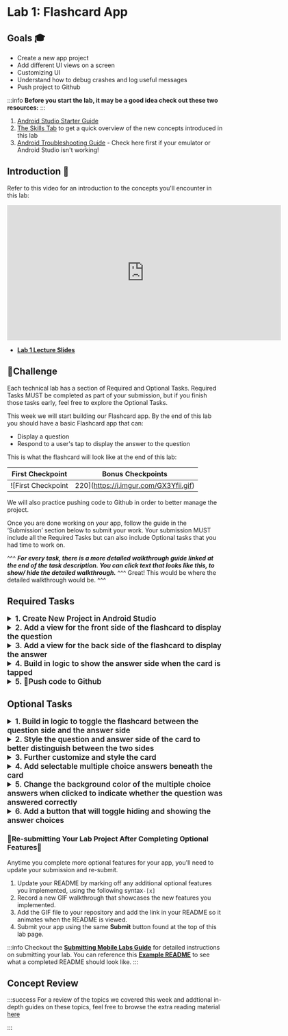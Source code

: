 # Lab 1: Flashcard App

## Goals 🎓

- Create a new app project
- Add different UI views on a screen
- Customizing UI
- Understand how to debug crashes and log useful messages
- Push project to Github

:::info
**Before you start the lab, it may be a good idea check out these two resources:**
:::



1. [Android Studio Starter Guide](https://courses.codepath.org/courses/mobile_app_design/pages/android/android_studio_intro.md)
2. [The Skills Tab](https://courses.codepath.org/courses/mobile_app_design/unit/2#!skills) to get a quick overview of the new concepts introduced in this lab
3. [Android Troubleshooting Guide](https://hackmd.io/s/r1KlxitOX) - Check here first if your emulator or Android Studio isn't working!

## Introduction 📱

Refer to this video for an introduction to the concepts you'll encounter in this lab:

<iframe width="640" height="316"  src="https://www.youtube.com/embed/fkWot7tcSIU?list=PLrT2tZ9JRrf47Ti_eQjzpZVHLE43kMgZX" frameborder="0" allow="accelerometer; autoplay; clipboard-write; encrypted-media; gyroscope; picture-in-picture" allowfullscreen></iframe>

- [**Lab 1 Lecture Slides**](https://speakerdeck.com/marusya82/mad-week-2-lab-1)

## 💪Challenge

Each technical lab has a section of Required and Optional Tasks. Required Tasks MUST be completed as part of your submission, but if you finish those tasks early, feel free to explore the Optional Tasks.

This week we will start building our Flashcard app. By the end of this lab you should have a basic Flashcard app that can:

- Display a question
- Respond to a user's tap to display the answer to the question

This is what the flashcard will look like at the end of this lab:

| First Checkpoint | Bonus Checkpoints |
| :----: | :----: |
| ![First Checkpoint | 220](https://i.imgur.com/GX3Yfii.gif)| ![Bonus Checkpoints | 200](https://i.imgur.com/qP9FLRg.gif)|

We will also practice pushing code to Github in order to better manage the project.

Once you are done working on your app, follow the guide in the ‘Submission’ section below to submit your work. Your submission MUST include all the Required Tasks but can also include Optional tasks that you had time to work on.

^^^
***For every task, there is a more detailed walkthrough guide linked at the end of the task description. You can click text that looks like this, to show/ hide the detailed walkthrough.***
^^^
Great! This would be where the detailed walkthrough would be.
^^^


## Required Tasks
<details>
<summary style="font-size:1.25em; font-weight: 600">
1. Create New Project in Android Studio
</summary>
<br>
    
**Concepts / Terminologies introduced** : [minSDK](https://courses.codepath.org/courses/mobile_app_design/pages/android/glossary/lab_1_glossary.md#heading-minsdk-version) , [Android's Activity](https://courses.codepath.org/courses/mobile_app_design/pages/android/glossary/lab_1_glossary.md#heading-activity)


* Open Android Studio and create a new android project
* Choose to create an 'Empty Activity'

  ![Select New Project | 500](https://i.imgur.com/TF2fjWr.png)

:::info
Be sure to give your app a good name (it doesn't have to be Flashcard)!
Change to "Java" instead of "Kotlin" as the coding language
:::
  ![Configure your Project | 500](https://i.imgur.com/6WlDtQL.png)

- Once the project has been successfully created, run your app to make sure you can see the default ` Hello World! ` screen
    
:::warning
Notice that when you created the project, Android Studio automatically generates a lot of files. You should see this on the left side navigation. (If you don't see the navigation bar, click Project -> and make sure "Android" is selected at the top left corner.) The two most important ones that we care about right now are `MainActivity.java` and `activity_main.xml`.
:::
  

  ![Navigation Bar | 300](https://i.imgur.com/qxWBOSV.png)
:::info
  *Pro Tip: You can also use `Command+Shift+O` on Mac or `Control+Shift+N` on Windows to navigate to the file you want without using the navigation drawer. You can also use the target icon highlighted in the above screenshot on the navigation drawer to highlight the file you're currently on in the navigation drawer.*
:::
</details>

<details>
<summary style="font-size:1.25em; font-weight: 600">
2. Add a view for the front side of the flashcard to display the question
</summary>

![Imgur](https://i.imgur.com/mr90Znr.png)
:::success


**Concepts / Terminologies introduced** : [xml](https://courses.codepath.org/courses/mobile_app_design/pages/android/glossary/lab_1_glossary.md#heading-xml), [RelativeLayout / ConstraintLayout](https://courses.codepath.org/courses/mobile_app_design/pages/android/glossary/lab_1_glossary.md#heading-relativelayout-and-constraintlayout), [Android's Views](https://courses.codepath.org/courses/mobile_app_design/pages/android/glossary/lab_1_glossary.md#heading-view), [Android's TextView](https://courses.codepath.org/courses/mobile_app_design/pages/android/glossary/lab_1_glossary.md#heading-textview), [dp vs sp](https://courses.codepath.org/courses/mobile_app_design/pages/android/glossary/lab_1_glossary.md#heading-dp--sp), [id](https://courses.codepath.org/courses/mobile_app_design/pages/android/glossary/lab_1_glossary.md#heading-id), [match_parent](https://courses.codepath.org/courses/mobile_app_design/pages/android/glossary/lab_1_glossary.md#heading-match_parent)
:::
    
Recall that `activity_main.xml` is the layout file where we can add, position, and style different views and that `TextView` is a specific type of view used in Android layouts to display text, much like how `Button` and `ImageView` are other specific types of Android views.  

:::warning
**If you are not able to see a preview of your layout, [click here to go to the troubleshooting page](https://courses.codepath.org/courses/mobile_app_design/pages/android/pages/troubleshooting/hints_2.md#heading-fixing-layout-preview-not-showing)**
:::
- For this step, we'll be working with the `activity_main.xml` file. Since this was autogenerated,  we need to modify it a bit.
  - The root view in `activity_main.xml` is currently `ConstraintLayout`. Change it to be `RelativeLayout` instead
  - Delete the autogenerated "Hello World!" `TextView`
- Add our own `TextView` and customize it with the appropriate dimension and text
  - Give the `TextView` a more appropriate id name such as `flashcard_question` to help us identify it later
  - Adjust the `TextView`'s dimensions so that it takes up the whole width of the screen (`match_parent`) and has a height of `200dp`
  - Populate the `TextView` with text so that it displays a question
  - Make the text more readable by increasing the font size to `40sp`
  - Center the text
- Run your app to make sure you can see the question displayed

^^^
***Click here for a detailed guide on how to add this custom text view.***
^^^

- To add a TextView to our layout, we must first navigate to the `activity_main.xml` file. One way to do this is with the file navigator. Layout files are under App -> res -> layout.  

<img src="https://i.imgur.com/3KAKR6j.gif" width="1000"/>  

:::info
The other way to do this is to use the file navigator shortcut (`Ctrl + Shift + N` on Windows or `Command + Shift + O` on Mac) and start typing in the file name.  
:::


    
- Edit our layout file `activity_main.xml` to be a `RelativeLayout` instead
  - Our auto-generated layout is a `ConstraintLayout` right now. Let's change it to `RelativeLayout` for our purposes by changing any text that says `ConstraintLayout` to `RelativeLayout`. We should also take out the prepopulated TextView that says "Hello World!"

  Before:  

  <img src="https://i.imgur.com/Dl9EOay.png" width="500" />  

  After:  

  <img src="https://i.imgur.com/Bxcx4Xk.png" width="500" />  

  <br>
  <br>

  - Switch to the Design tab in the layout editor to prepare for adding the TextView  

  <br>
  <img src="https://i.imgur.com/SMwux5P.png" width="600" />    
  <br>
  <br>

  - We can add a TextView to our layout by dragging and dropping a TextView in the layout editor  

  <br>
    <img src="https://i.imgur.com/O99y3VH.gif" width="800" />    

- Set the id name of the TextView we just created to `flashcard_question` (if your option for "View XML Attributes" is toggled off, you might have a slightly different view)
    <img src="https://i.imgur.com/EfQaRoF.png" width="600" />    

- Adjust the TextView's dimensions to take up the whole width of the screen with a height of `200dp`  
    <img src="https://i.imgur.com/RjOwbZk.png" width="600" />    

- Populate the TextView with a question
  - In the same panel where we edited the height and width of the TextView, look for the field `android:text`. It's current value should be "TextView". Change the text so that it displays a question instead.

- Increase the font size of the TextView to 40sp
  - Switch from the Design view back to the Text view so that we can work with the XML file directly. Notice that all the changes we've been making in the Layout Editor have been translated to XML in this file. Make sure your TextView block looks like the following and doesn't have any extra attributes defined (like margins, or alignments)

  To specify the size of the text, we have to add the attribute `android:textSize="40sp"`.  

  Notice that when setting sizes for height and width we used `dp` and for setting text sizing we used `sp` .

- Center the Text

  - Different views have different methods of centering content. For TextViews, the attribute we're looking for is `android:gravity` . Add this attribute to the TextView and set its value to `center`.

- Wondering why your `android:text` is highlighted in yellow on Android Studio? [Click here to learn more](https://courses.codepath.org/courses/mobile_app_design/pages/android/pages/troubleshooting/hints_2.md#heading-why-does-is-my-androidtext-xml-code-highlighted-in-yellow)

^^^

^^^
*This is what your xml code should look like. Only click here if you've already followed the above guide!*
^^^

```xml
<?xml version="1.0" encoding="utf-8"?>
<RelativeLayout xmlns:android="http://schemas.android.com/apk/res/android"
    xmlns:tools="http://schemas.android.com/tools"
    android:layout_width="match_parent"
    android:layout_height="match_parent"
    tools:context=".MainActivity">

    <TextView
        android:id="@+id/flashcard_question"
        android:layout_width="match_parent"
        android:layout_height="200dp"
        android:gravity="center"
        android:text="Who is the 44th President of the United States?"
        android:textSize="40sp" />
</RelativeLayout>
```  

^^^
</details>

<details>
<summary style="font-size:1.25em; font-weight: 600">
3. Add a view for the back side of the flashcard to display the answer
</summary>

 <br>
    
![Imgur](https://i.imgur.com/eFr2fef.png)

- Similar to how we created the `TextView` for the question in the previous step, add another `TextView` to the layout and populate the text with the answer to the question.
- Move the answer text view to be below the question text view so we can see both on the screen.
- Run your app to make sure you can see both the question and the answer texts

^^^
***Click here for a detailed guide on how add a new TextView and position it***
^^^
- Since the new TextView we want to add is almost identical to the last TextView we added, we can copy and paste the block of code from the `flashcard_question` TextView   
- Notice that after copy and pasting, there will now be a red squiggly line

<img src="https://i.imgur.com/D47q9Us.png" width="600" />    

When you see these red squiggly lines, it's Android Studio's way of telling you that there will be a compile error. This means you will not be able to build and run your app.

In order to fix this error, we should change the id of the new TextView we added to `@+id/flashcard_answer` instead of `@+id/flashcard_question`

- If you're looking at the preview of the layout, you'll notice that the two TextViews overlap each other right now, making it hard to read either one. We can fix this by positioning `flashcard_answer` to be under `flashcard_question` with the attribute `android:layout_below="@id/flashcard_question"`
^^^

^^^
*This is what your xml code should look like. Only click here if you've already followed the above guide!*
^^^

```xml
<?xml version="1.0" encoding="utf-8"?>
<RelativeLayout xmlns:android="http://schemas.android.com/apk/res/android"
    xmlns:tools="http://schemas.android.com/tools"
    android:layout_width="match_parent"
    android:layout_height="match_parent"
    tools:context=".MainActivity">

    <TextView
        android:id="@+id/flashcard_question"
        android:layout_width="match_parent"
        android:layout_height="200dp"
        android:gravity="center"
        android:text="Who is the 44th President of the United States?"
        android:textSize="40sp" />

    <TextView
        android:id="@+id/flashcard_answer"
        android:layout_below="@id/flashcard_question"
        android:layout_width="match_parent"
        android:layout_height="200dp"
        android:gravity="center"
        android:text="Barack Obama"
        android:textSize="40sp" />
</RelativeLayout>
```

^^^
</details>

<details>
<summary style="font-size:1.25em; font-weight: 600">
4. Build in logic to show the answer side when the card is tapped  
</summary>

:::success
**Concepts / Terminologies introduced** : [Listeners](https://courses.codepath.org/courses/mobile_app_design/pages/android/glossary/lab_1_glossary.md#heading-listener)
:::


<img src="https://i.imgur.com/GX3Yfii.gif" width="200"/>

Recall that certain Listeners in Android allow us to handle user interactions within our app. `OnClickListener` is the most commonly used type of Listener that allows us to know when the user does a single tap in our app. When the user taps on a view  if the view has an attached `OnClickListener`, the `OnClickListener` will be called and the code within the `OnClickListener` will be executed.

-Since we don't want to show the question and the answer at the same time anymore, now we should move the answer text view to be at the same location as the question text view
- Set the visibility of the answer text view to be invisible so it doesn't block the question text
- set an onClickListener for the question text view that will hide the question text view and show the answer text view
- run your app to test that when you click on the question, the answer text appears

^^^
***Click here for a more detailed guide on adding click handlers***
^^^
- We want to show `flashcard_answer` after the user clicks on the card, as a result, we actually don't want `flashcard_answer` to be below `flashcard_question`.  Let's remove the line `android:layout_below="@id/flashcard_question"` from `flashcard_answer`.

- Notice that now `flashcard_answer` covers `flashcard_question` now. Since we only want to show `flashcard_answer` when the user clicks on the card, we have to hide it initially. We can achieve this by setting `android:visibility` to be `invisible` for `flashcard_answer`.

- In order to add logic for when the card is clicked, now we have to navigate to the `MainActivity.java` class. The common way to attach a click event to a view is as such:  

```java
findViewById(R.id.nameOfView).setOnClickListener(new View.OnClickListener() {
    @Override
    public void onClick(View v) {
        // Do something here    
    }
});
```

*This block of code needs to be inside the `onCreate()` method! If it's not inside `onCreate()`, Android Studio will start complaining.*

- In the above code, when the view with the id `nameOfView` is clicked, the code inside the `onClick` block is executed. In this case, we don't have anything inside the block, so nothing will happen.

- Since we want to show `flashcard_answer` and hide `flashcard_question` onClick, we should set the visibility of these views inside the onClick block.  

- We can set the visibility of a view with code such as : `findViewById(R.id.flashcard_answer).setVisibility(View.VISIBLE);`  

- Using the same pattern and with the example from above, set `flashcard_answer`'s visibility to `View.VISIBLE` and `flashcard_question`'s visibility to `View.INVISIBLE` when the card is clicked.
^^^

^^^
*This is what your MainActivity.java code should look like. Only click here if you've already followed the above guide!*
^^^

```java
public class MainActivity extends AppCompatActivity {

    @Override
    protected void onCreate(Bundle savedInstanceState) {
        super.onCreate(savedInstanceState);
        setContentView(R.layout.activity_main);

        TextView flashcardQuestion = findViewById(R.id.flashcard_question);
        TextView flashcardAnswer = findViewById(R.id.flashcard_answer);
        flashcardQuestion.setOnClickListener(new View.OnClickListener() {
            @Override
            public void onClick(View v) {
                flashcardQuestion.setVisibility(View.INVISIBLE);
                flashcardAnswer.setVisibility(View.VISIBLE);
            }
        });
    }
}
```

^^^
</details>

<details>
<summary style="font-size:1.25em; font-weight: 600">
5. 🎉Push code to Github

</summary>



**Concepts / Terminologies introduced** : [Github](https://courses.codepath.org/courses/mobile_app_design/pages/android/glossary/lab_1_glossary.md#heading-github)

Now that we have the first version of our app implemented, we should push our project to Github to save our progress.

- Create a new repository on Github and push your project
    
:::info
  For a more detailed guide on using Github within Android Studio, take a look at this [Github  how to guide](https://courses.codepath.org/courses/mobile_app_design/pages/android/github_how_to.md).
:::


## Submitting Your Lab Project

Once you have finished all the required tasks and pushed your code to GitHub you'll need to submit your project. If you decide to take on some of the optional feature challenges

1. Create a README in your GitHub repository and paste in the contents of this **[Lab 1 README Template](https://courses.codepath.org/snippets/mobile_app_design/readme_templates_android/01_lab_1_readme.md?raw=true)**
1. In the README, mark off all the features you implemented, using the following syntax`-[x]`
1. Record a GIF walkthrough of your app that showcases the features you implemented.
1. Add the GIF file to your repository and add the link in your README so it animates when the README is viewed.

  :::info
  Checkout the **[Submitting Mobile Labs Guide](/courses/mobile_app_design/pages/submitting_coursework#heading-mobile-coding-lab-submissions)** for detailed instructions on submitting your lab. You can reference this **[Example README](https://gist.github.com/calren/1e2b05bb74cf9867a4212def64a810fc)** to see what a completed README should look like.
  :::
</details>


## Optional Tasks

<details>
<summary style="font-size:1.25em; font-weight: 600">
1. Build in logic to toggle the flashcard between the question side and the answer side
</summary>

<img src="https://i.imgur.com/F9bUfzG.gif" width="200" />

- Similar to how we added an onClickListener to the `flashcard_question` view, we can add another onClickListener to `flashcard_answer` to achieve the toggling effect
- The onClickListener for `flashcard_answer` should handle setting the visibility for `flashcard_question` and `flashcard_answer`

:::info
`OnClickListener`'s need to be correctly attached to the view that wants to listen for user actions and this can be tricky when there are multiple views that have different listeners. Ask your breakout room members for help debugging if you weren't able to achieve the toggling effect.
:::
    
  
</details>
<details>
<summary style="font-size:1.25em; font-weight: 600">
2. Style the question and answer side of the card to better distinguish between the two sides    
</summary>


<img src="https://i.imgur.com/ezgXEJX.gif" width="200" />

<br>

- Add a background color and text color for the question card view
- Add a different background color and different text color for the answer card view

^^^
***Click here for detailed instructions on customizing background and text colors.***
^^^
    
- Adding and customizing colors for views is typically done in the XML layout file. Each view in the XML can have a `android:background` property. For example, if we added the following line to a TextView `android:background="#000000"`, the background of the TextView would be set to black because `#000000` is the hex code for the color black.  

- Similarly, the text color in a TextView can be set with the `android:textColor` property. For example, if we wanted to set a text to be white, we would add the following line to the TextView `android:textColor="#ffffff"`

^^^
</details>

<details>
<summary style="font-size:1.25em; font-weight: 600">
3. Further customize and style the card    
</summary>


<img src="https://i.imgur.com/T92I0EY.png" width="200" />

- Create a custom [Shape Drawable](https://guides.codepath.org/android/drawables#drawing-shapes) to give the card:

  - Rounded corners
  - Colored border
  - Custom background color

- Give the card a [shadow/elevation](https://developer.android.com/training/material/shadows-clipping#shadows) effect

- If we want the question side and the answer side of the card to be stylized differently, we will have to create two separate Drawables and set them as the views backgrounds individually

^^^
***Click here for a more in-depth walkthrough of advanced customizations.***
^^^
- In order to give a view rounded corners, a border, and a custom background, we need to create a custom shape drawable.
  - Navigate to the drawable folder, and then right click to create a new 'Drawable Resource File' and name the new file `card_background`

      <img src="https://i.imgur.com/Mg3sB9L.png" width="600"  />    
  - We now have a `card_background.xml` file that's very similar to the `activity_main.xml` file we've been working with.
  - Copy and paste this block of code into your `card_background.xml` file

    ```xml
      <?xml version="1.0" encoding="utf-8"?>
      <shape xmlns:android="http://schemas.android.com/apk/res/android"
        android:shape="rectangle">
        <corners android:radius="10dp" />
        <stroke android:color="#000000" android:width="6dp" />
        <solid android:color="#ffffff" />
      </shape>
    ```

  - If you have the preview window open, you should now see a white rectangle with a black rounded corners border.
  - Experiment with the hex values and the dimensions to achieve the card look you want
    - `<corners android:radius="10dp" />` the number defined here changes how 'rounded' the corners are.
    - `<stroke android:color="#000000" android:width="6dp" /> ` this is the definition for the border. The `color` attribute sets the color of the border and the `width` attribute defines the thickness of the border
    - `<solid android:color="#ffffff" />` defines the background color of the shape
- Once we've created our custom drawable, we need to add it as the background for our card.
  - Navigate back to `activity_main.xml` and set the background attribute of `flashcard_question` to be the new drawable we just created
    - `android:background="@drawable/card_background"`
- We can also add a elevation attribute to `flashcard_question` to give it the shadow effect.
  - `android:elevation="5dp"` . The larger the number, the more shadow will appear.
^^^
</details>

<details>
<summary style="font-size:1.25em; font-weight: 600">
4. Add selectable multiple choice answers beneath the card
</summary>


<img src="https://i.imgur.com/NQW7uON.png" width="200" height="400" />

- Add 3 additional `TextView`'s under the question/answer card. We should use properties of the `RelativeLayout` to achieve this.
    
:::info
For more detailed instructions on working with RelativeLayouts, check out this [guide on constructing relative layouts](https://guides.codepath.org/android/Constructing-View-Layouts#relativelayout).
:::
  
</details>

<details>
<summary style="font-size:1.25em; font-weight: 600">
5. Change the background color of the multiple choice answers when clicked to indicate whether the question was answered correctly
</summary>


#### 
:::warning
Note: The GIF above is looping through 3 different scenarios. You don't have to build any type of 'reset' logic
:::
.
<img src="https://i.imgur.com/k5CKb4N.gif" width="200"/>

- Add onClickListeners to each of the 3 additional `TextView`s we previously added and put in logic to change the background colors for the different TextViews accordingly

^^^
***Click here for detailed instructions on how to set a view's background color dynamically.***
^^^
- Similar to how we set onClickListeners for views, we can also change properties for views through our Java code. For example, we can change a view's background color to our custom red color with the following line

```java
findViewById(R.id.myView).setBackgroundColor(getResources().getColor(R.color.my_red_color, null));
```

We would have to define `R.color.black` in `colors.xml`. If we navigate to the `colors.xml` file in `src/main/res/values/colors.xml`, we can see that there are already 3 colors defined. In this file we can define any additional colors we want. For example, if we wanted to add a red color , we can do so by adding the line `<color name="my_red_color">#ee0000</color>`
^^^
    
</details>
<details>
<summary style="font-size:1.25em; font-weight: 600">
6. Add a button that will toggle hiding and showing the answer choices 
</summary>


<img src="https://i.imgur.com/qP9FLRg.gif" width="200" />
:::warning
Note : Notice that whenever the 'eye' icon is clicked, it also switches state based on whether the answer choices are showing or not. When the answers are showing, the 'eye' icon has a diagonal line through it to indicate that clicking on it will hide answers. When the answers are not showing, the 'eye' icon indicates that clicking on it will show answers.
:::


^^^
***Click here for more info on how to add icons and change them dynamically***
^^^
- First we need to download the icons we want to use. https://iconmonstr.com/ is a great resource.
- When downloading icons, if SVG is an option, that's the preferred format to download. PNG or JPEG would also work
- After the icon is downloaded, we have to import it into our project. If you downloaded a SVG, you want to import a Vector Asset. If you downloaded a PNG or JPEG, you want to import an Image Asset. The screenshot below is for when you've downloaded a PNG or JPEG. For SVGs, you would select the option below it (Vector Asset)

<img src="https://i.imgur.com/88Z973W.png" width="700"/>  

- Once you've selected which kind of asset to import, look for the Path field. Edit this field so that it points to the location of where you downloaded the icon.  
- Be sure to give your icon a suitable name that will help you identify it later

- Now we must use an `ImageView` in our `activity_main.xml` to display our icon.

```xml
<ImageView
    android:layout_width="40dp"
    android:layout_height="40dp"
    android:id="@+id/toggle_choices_visibility"
    android:src="@drawable/hide_icon"/>
```

- Notice the line `android:src="@drawable/hide_icon"`. `hide_icon` should match the file name of the icon you imported in order for Android to know which resource to use
- We also want this icon to be aligned to the bottom center of the screen. Experiment with the different attributes to achieve this.
- In our `MainActivity.java`, we must now set an onClickListener for the view `toggle_choices_visibility` so that the answer choices can hide on click and we can switch the icon we want to show
  - We can dynamically set the icon for an ImageView like so:

  ```java
  ((ImageView) findViewById(R.id.toggle_choices_visibility)).setImageResource(R.drawable.show_icon);
  ```

- Since we need to know whether to show or hide the answer choices and also which icon we should be displaying when the icon is clicked, we should keep a `boolean isShowingAnswers` in our MainActivity.java that gets toggled whenever the icon is clicked.
^^^
</details>

### 🥳Re-submitting Your Lab Project After Completing Optional Features🚀

Anytime you complete more optional features for your app, you'll need to update your submission and re-submit.

1. Update your README by marking off any additional optional features you implemented, using the following syntax`-[x]`
1. Record a new GIF walkthrough that showcases the new features you implemented.
1. Add the GIF file to your repository and add the link in your README so it animates when the README is viewed.
1. Submit your app using the same **Submit** button found at the top of this lab page.

:::info
Checkout the **[Submitting Mobile Labs Guide](/courses/mobile_app_design/pages/submitting_coursework#heading-mobile-coding-lab-submissions)** for detailed instructions on submitting your lab. You can reference this **[Example README](https://gist.github.com/calren/1e2b05bb74cf9867a4212def64a810fc)** to see what a completed README should look like.
:::

## Concept Review
:::success
For a review of the topics we covered this week and addtional in-depth guides on these topics, feel free to browse the extra reading material [here](https://courses.codepath.org/courses/mobile_app_design/pages/android/links/unit_2.md)

:::
